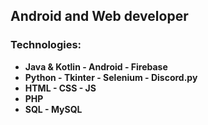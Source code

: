## **Android and Web developer**
### **Technologies:**
-  **Java & Kotlin - Android - Firebase**
- **Python - Tkinter - Selenium - Discord.py**
-  **HTML - CSS - JS**
-  **PHP**
-  **SQL - MySQL**
